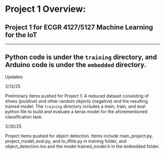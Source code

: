 # Project 1 Overview:
## Project 1 for ECGR 4127/5127 Machine Learning for the IoT
---
Python code is under the `training` directory, and Arduino code is under the `embedded` directory.
---

Updates:

3/12/25

Preliminary items pushed for Project 1:
A reduced dataset consisting of shoes (positive) and other random objects (negative) and the resulting trained model. 
The `training` directory includes a main, train, and eval python file to build and evaluate a keras model for the aforementioned classification task. 

3/30/25

Project items pushed for object detection.
Items include main_project.py, project_model_eval.py, and to_tflite.py in training folder,
and object_detection.ino and the model trained_model.h in the embedded folder.